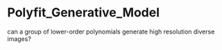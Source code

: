 # Polyfit_Generative_Model
can a group of lower-order polynomials generate high resolution diverse images?
